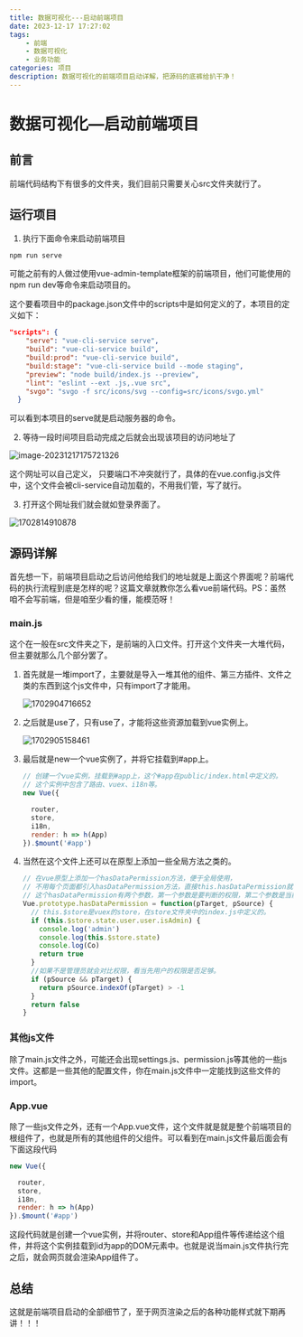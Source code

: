 ```yaml
---
title: 数据可视化---启动前端项目
date: 2023-12-17 17:27:02
tags: 
	- 前端
	- 数据可视化
	- 业务功能
categories: 项目
description: 数据可视化的前端项目启动详解，把源码的底裤给扒干净！
---
```


# 数据可视化—启动前端项目

## 前言

前端代码结构下有很多的文件夹，我们目前只需要关心src文件夹就行了。

## 运行项目

1. 执行下面命令来启动前端项目

  ~~~bash
  npm run serve
  ~~~

  可能之前有的人做过使用vue-admin-template框架的前端项目，他们可能使用的npm run dev等命令来启动项目的。

  这个要看项目中的package.json文件中的scripts中是如何定义的了，本项目的定义如下：

  ~~~json
  "scripts": {
      "serve": "vue-cli-service serve",
      "build": "vue-cli-service build",
      "build:prod": "vue-cli-service build",
      "build:stage": "vue-cli-service build --mode staging",
      "preview": "node build/index.js --preview",
      "lint": "eslint --ext .js,.vue src",
      "svgo": "svgo -f src/icons/svg --config=src/icons/svgo.yml"
    }
  ~~~

  可以看到本项目的serve就是启动服务器的命令。

2. 等待一段时间项目启动完成之后就会出现该项目的访问地址了

  ![image-20231217175721326](https://pic.xiangcaiblog.top/images/2023/12/17/202312172000896.png)

  这个网址可以自己定义， 只要端口不冲突就行了，具体的在vue.config.js文件中，这个文件会被cli-service自动加载的，不用我们管，写了就行。

3. 打开这个网址我们就会就如登录界面了。

  ![1702814910878](https://pic.xiangcaiblog.top/images/2023/12/17/202312172008669.png)

## 源码详解

首先想一下，前端项目启动之后访问他给我们的地址就是上面这个界面呢？前端代码的执行流程到底是怎样的呢？这篇文章就教你怎么看vue前端代码。PS：虽然咱不会写前端，但是咱至少看的懂，能模范呀！

### main.js

这个在一般在src文件夹之下，是前端的入口文件。打开这个文件夹一大堆代码，但主要就那么几个部分罢了。

1. 首先就是一堆import了，主要就是导入一堆其他的组件、第三方插件、文件之类的东西到这个js文件中，只有import了才能用。

	![1702904716652](https://pic.xiangcaiblog.top/images/2023/12/18/202312182105579.png)

2. 之后就是use了，只有use了，才能将这些资源加载到vue实例上。

	![1702905158461](https://pic.xiangcaiblog.top/images/2023/12/18/202312182112900.png)

3. 最后就是new一个vue实例了，并将它挂载到#app上。

	~~~js
	// 创建一个vue实例，挂载到#app上，这个#app在public/index.html中定义的。
	// 这个实例中包含了路由、vuex、i18n等。
	new Vue({
	
	  router,
	  store,
	  i18n,
	  render: h => h(App)
	}).$mount('#app')
	~~~

4. 当然在这个文件上还可以在原型上添加一些全局方法之类的。

	~~~js
	// 在vue原型上添加一个hasDataPermission方法，便于全局使用，
	// 不用每个页面都引入hasDataPermission方法，直接this.hasDataPermission就可以使用。
	// 这个hasDataPermission有两个参数，第一个参数是要判断的权限，第二个参数是当前用户的权限。
	Vue.prototype.hasDataPermission = function(pTarget, pSource) {
	  // this.$store是vuex的store，在store文件夹中的index.js中定义的。
	  if (this.$store.state.user.user.isAdmin) {
	    console.log('admin')
	    console.log(this.$store.state)
	    console.log(Co)
	    return true
	  }
	  //如果不是管理员就会对比权限，看当先用户的权限是否足够。
	  if (pSource && pTarget) {
	    return pSource.indexOf(pTarget) > -1
	  }
	  return false
	}
	~~~

### 其他js文件

除了main.js文件之外，可能还会出现settings.js、permission.js等其他的一些js文件。这都是一些其他的配置文件，你在main.js文件中一定能找到这些文件的import。

### App.vue

除了一些js文件之外，还有一个App.vue文件，这个文件就是就是整个前端项目的根组件了，也就是所有的其他组件的父组件。可以看到在main.js文件最后面会有下面这段代码

~~~js
new Vue({

  router,
  store,
  i18n,
  render: h => h(App)
}).$mount('#app')

~~~

这段代码就是创建一个vue实例，并将router、store和App组件等传递给这个组件，并将这个实例挂载到id为app的DOM元素中。也就是说当main.js文件执行完之后，就会网页就会渲染App组件了。

## 总结

这就是前端项目启动的全部细节了，至于网页渲染之后的各种功能样式就下期再讲！！！
